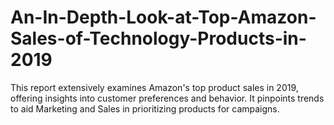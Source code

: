 # An-In-Depth-Look-at-Top-Amazon-Sales-of-Technology-Products-in-2019
 This report extensively examines Amazon's top product sales in 2019, offering insights into customer preferences and behavior. It pinpoints trends to aid Marketing and Sales in prioritizing products for campaigns.
